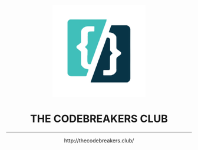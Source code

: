 <div id="header" align="center">
<img  src="images/only structure.png" width="50%" height="50%" >

<h1>  THE CODEBREAKERS CLUB </h1><hr>
http://thecodebreakers.club/

</div>